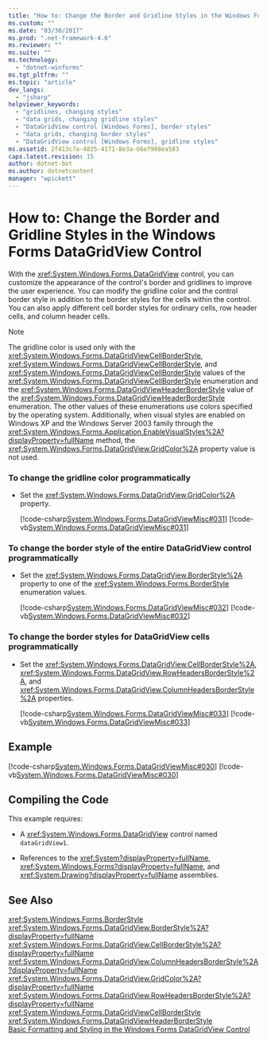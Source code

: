 ```yaml
---
title: "How to: Change the Border and Gridline Styles in the Windows Forms DataGridView Control | Microsoft Docs"
ms.custom: ""
ms.date: "03/30/2017"
ms.prod: ".net-framework-4.6"
ms.reviewer: ""
ms.suite: ""
ms.technology: 
  - "dotnet-winforms"
ms.tgt_pltfrm: ""
ms.topic: "article"
dev_langs: 
  - "jsharp"
helpviewer_keywords: 
  - "gridlines, changing styles"
  - "data grids, changing gridline styles"
  - "DataGridView control [Windows Forms], border styles"
  - "data grids, changing border styles"
  - "DataGridView control [Windows Forms], gridline styles"
ms.assetid: 2f413c7a-4025-4171-8e3a-66ef908ea583
caps.latest.revision: 15
author: dotnet-bot
ms.author: dotnetcontent
manager: "wpickett"
---
```

# How to: Change the Border and Gridline Styles in the Windows Forms DataGridView Control
With the <xref:System.Windows.Forms.DataGridView> control, you can customize the appearance of the control's border and gridlines to improve the user experience. You can modify the gridline color and the control border style in addition to the border styles for the cells within the control. You can also apply different cell border styles for ordinary cells, row header cells, and column header cells.  
  
> [!NOTE]
>  The gridline color is used only with the <xref:System.Windows.Forms.DataGridViewCellBorderStyle>, <xref:System.Windows.Forms.DataGridViewCellBorderStyle>, and <xref:System.Windows.Forms.DataGridViewCellBorderStyle> values of the <xref:System.Windows.Forms.DataGridViewCellBorderStyle> enumeration and the <xref:System.Windows.Forms.DataGridViewHeaderBorderStyle> value of the <xref:System.Windows.Forms.DataGridViewHeaderBorderStyle> enumeration. The other values of these enumerations use colors specified by the operating system. Additionally, when visual styles are enabled on Windows XP and the Windows Server 2003 family through the <xref:System.Windows.Forms.Application.EnableVisualStyles%2A?displayProperty=fullName> method, the <xref:System.Windows.Forms.DataGridView.GridColor%2A> property value is not used.  
  
### To change the gridline color programmatically  
  
-   Set the <xref:System.Windows.Forms.DataGridView.GridColor%2A> property.  
  
     [!code-csharp[System.Windows.Forms.DataGridViewMisc#031](../../../../samples/snippets/csharp/VS_Snippets_Winforms/System.Windows.Forms.DataGridViewMisc/CS/datagridviewmisc.cs#031)]
     [!code-vb[System.Windows.Forms.DataGridViewMisc#031](../../../../samples/snippets/visualbasic/VS_Snippets_Winforms/System.Windows.Forms.DataGridViewMisc/VB/datagridviewmisc.vb#031)]  
  
### To change the border style of the entire DataGridView control programmatically  
  
-   Set the <xref:System.Windows.Forms.DataGridView.BorderStyle%2A> property to one of the <xref:System.Windows.Forms.BorderStyle> enumeration values.  
  
     [!code-csharp[System.Windows.Forms.DataGridViewMisc#032](../../../../samples/snippets/csharp/VS_Snippets_Winforms/System.Windows.Forms.DataGridViewMisc/CS/datagridviewmisc.cs#032)]
     [!code-vb[System.Windows.Forms.DataGridViewMisc#032](../../../../samples/snippets/visualbasic/VS_Snippets_Winforms/System.Windows.Forms.DataGridViewMisc/VB/datagridviewmisc.vb#032)]  
  
### To change the border styles for DataGridView cells programmatically  
  
-   Set the <xref:System.Windows.Forms.DataGridView.CellBorderStyle%2A>, <xref:System.Windows.Forms.DataGridView.RowHeadersBorderStyle%2A>, and <xref:System.Windows.Forms.DataGridView.ColumnHeadersBorderStyle%2A> properties.  
  
     [!code-csharp[System.Windows.Forms.DataGridViewMisc#033](../../../../samples/snippets/csharp/VS_Snippets_Winforms/System.Windows.Forms.DataGridViewMisc/CS/datagridviewmisc.cs#033)]
     [!code-vb[System.Windows.Forms.DataGridViewMisc#033](../../../../samples/snippets/visualbasic/VS_Snippets_Winforms/System.Windows.Forms.DataGridViewMisc/VB/datagridviewmisc.vb#033)]  
  
## Example  
 [!code-csharp[System.Windows.Forms.DataGridViewMisc#030](../../../../samples/snippets/csharp/VS_Snippets_Winforms/System.Windows.Forms.DataGridViewMisc/CS/datagridviewmisc.cs#030)]
 [!code-vb[System.Windows.Forms.DataGridViewMisc#030](../../../../samples/snippets/visualbasic/VS_Snippets_Winforms/System.Windows.Forms.DataGridViewMisc/VB/datagridviewmisc.vb#030)]  
  
## Compiling the Code  
 This example requires:  
  
-   A <xref:System.Windows.Forms.DataGridView> control named `dataGridView1`.  
  
-   References to the <xref:System?displayProperty=fullName>, <xref:System.Windows.Forms?displayProperty=fullName>, and <xref:System.Drawing?displayProperty=fullName> assemblies.  
  
## See Also  
 <xref:System.Windows.Forms.BorderStyle>   
 <xref:System.Windows.Forms.DataGridView.BorderStyle%2A?displayProperty=fullName>   
 <xref:System.Windows.Forms.DataGridView.CellBorderStyle%2A?displayProperty=fullName>   
 <xref:System.Windows.Forms.DataGridView.ColumnHeadersBorderStyle%2A?displayProperty=fullName>   
 <xref:System.Windows.Forms.DataGridView.GridColor%2A?displayProperty=fullName>   
 <xref:System.Windows.Forms.DataGridView.RowHeadersBorderStyle%2A?displayProperty=fullName>   
 <xref:System.Windows.Forms.DataGridViewCellBorderStyle>   
 <xref:System.Windows.Forms.DataGridViewHeaderBorderStyle>   
 [Basic Formatting and Styling in the Windows Forms DataGridView Control](../../../../docs/framework/winforms/controls/basic-formatting-and-styling-in-the-windows-forms-datagridview-control.md)
